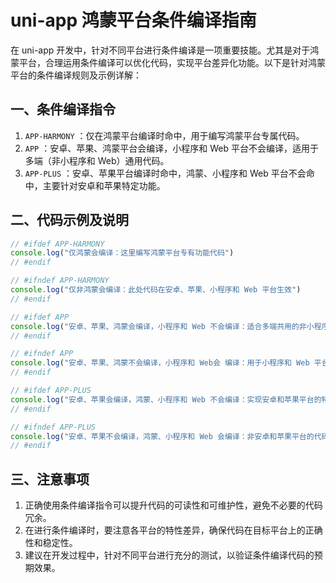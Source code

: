 # uni-app 鸿蒙平台条件编译指南

在 uni-app 开发中，针对不同平台进行条件编译是一项重要技能。尤其是对于鸿蒙平台，合理运用条件编译可以优化代码，实现平台差异化功能。以下是针对鸿蒙平台的条件编译规则及示例详解：

## 一、条件编译指令

  1. `APP-HARMONY` ：仅在鸿蒙平台编译时命中，用于编写鸿蒙平台专属代码。
  2. `APP` ：安卓、苹果、鸿蒙平台会编译，小程序和 Web 平台不会编译，适用于多端（非小程序和 Web）通用代码。
  3. `APP-PLUS` ：安卓、苹果平台编译时命中，鸿蒙、小程序和 Web 平台不会命中，主要针对安卓和苹果特定功能。

## 二、代码示例及说明

```js
// #ifdef APP-HARMONY
console.log("仅鸿蒙会编译：这里编写鸿蒙平台专有功能代码")
// #endif

// #ifndef APP-HARMONY
console.log("仅非鸿蒙会编译：此处代码在安卓、苹果、小程序和 Web 平台生效")
// #endif

// #ifdef APP
console.log("安卓、苹果、鸿蒙会编译，小程序和 Web 不会编译：适合多端共用的非小程序和 Web 功能")
// #endif

// #ifndef APP
console.log("安卓、苹果、鸿蒙不会编译，小程序和 Web会 编译：用于小程序和 Web 平台的特定功能")
// #endif

// #ifdef APP-PLUS
console.log("安卓、苹果会编译，鸿蒙、小程序和 Web 不会编译：实现安卓和苹果平台的特定功能")
// #endif

// #ifndef APP-PLUS
console.log("安卓、苹果不会编译，鸿蒙、小程序和 Web 会编译：非安卓和苹果平台的代码逻辑")
// #endif
```

## 三、注意事项

1. 正确使用条件编译指令可以提升代码的可读性和可维护性，避免不必要的代码冗余。
2. 在进行条件编译时，要注意各平台的特性差异，确保代码在目标平台上的正确性和稳定性。
3. 建议在开发过程中，针对不同平台进行充分的测试，以验证条件编译代码的预期效果。





